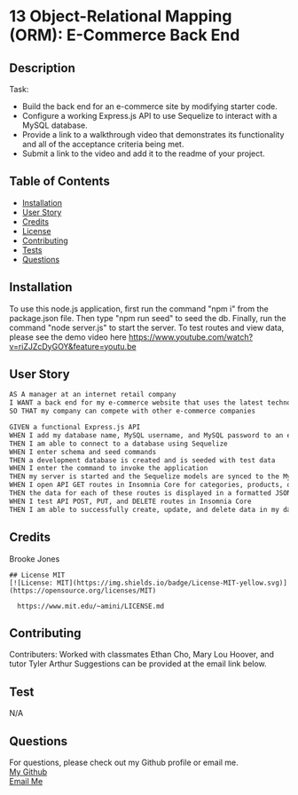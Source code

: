 # 13 Object-Relational Mapping (ORM): E-Commerce Back End

## Description  
Task: 
  - Build the back end for an e-commerce site by modifying starter code. 
  - Configure a working Express.js API to use Sequelize to interact with a MySQL database. 
  - Provide a link to a walkthrough video that demonstrates its functionality and all of the acceptance criteria being met. 
  - Submit a link to the video and add it to the readme of your project.
 
## Table of Contents
- [Installation](#installation)
- [User Story](#user-story)
- [Credits](#credits)
- [License](#license)
- [Contributing](#contributing)
- [Tests](#test)
- [Questions](#questions)

## Installation
  To use this node.js application, first run the command "npm i" from the package.json file. Then type "npm run seed" to seed the db. Finally, run the command "node server.js" to start the server. To test routes and view data, please see the demo video here https://www.youtube.com/watch?v=riZJZcDyGOY&feature=youtu.be
  
## User Story
  ```md
  AS A manager at an internet retail company
  I WANT a back end for my e-commerce website that uses the latest technologies
  SO THAT my company can compete with other e-commerce companies
  ```

```md
GIVEN a functional Express.js API
WHEN I add my database name, MySQL username, and MySQL password to an environment variable file
THEN I am able to connect to a database using Sequelize
WHEN I enter schema and seed commands
THEN a development database is created and is seeded with test data
WHEN I enter the command to invoke the application
THEN my server is started and the Sequelize models are synced to the MySQL database
WHEN I open API GET routes in Insomnia Core for categories, products, or tags
THEN the data for each of these routes is displayed in a formatted JSON
WHEN I test API POST, PUT, and DELETE routes in Insomnia Core
THEN I am able to successfully create, update, and delete data in my database
```
## Credits
  Brooke Jones  
    
    ## License MIT
    [![License: MIT](https://img.shields.io/badge/License-MIT-yellow.svg)](https://opensource.org/licenses/MIT)  
    
      https://www.mit.edu/~amini/LICENSE.md  
    
      
## Contributing
 Contributers: Worked with classmates Ethan Cho, Mary Lou Hoover, and tutor Tyler Arthur
 Suggestions can be provided at the email link below.  

## Test
  N/A

  ## Questions
  For questions, please check out my Github profile or email me.  
[My Github](https://www.github.com/jones406)  
[Email Me](mailto:brookejones406@gmail.com)  


